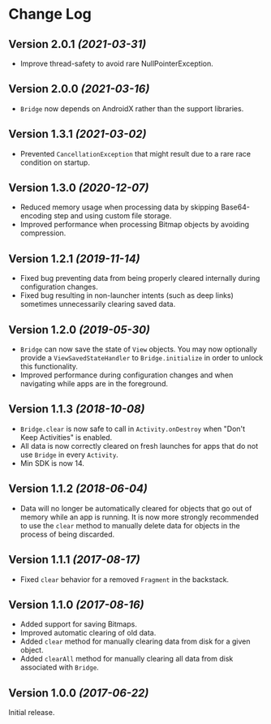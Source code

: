 Change Log
==========

Version 2.0.1 *(2021-03-31)*
----------------------------

 * Improve thread-safety to avoid rare NullPointerException.

Version 2.0.0 *(2021-03-16)*
----------------------------

 * `Bridge` now depends on AndroidX rather than the support libraries.

Version 1.3.1 *(2021-03-02)*
----------------------------

 * Prevented `CancellationException` that might result due to a rare race condition on startup.

Version 1.3.0 *(2020-12-07)*
----------------------------

 * Reduced memory usage when processing data by skipping Base64-encoding step and using custom file storage.
 * Improved performance when processing Bitmap objects by avoiding compression.

Version 1.2.1 *(2019-11-14)*
----------------------------

 * Fixed bug preventing data from being properly cleared internally during configuration changes.
 * Fixed bug resulting in non-launcher intents (such as deep links) sometimes unnecessarily clearing saved data.

Version 1.2.0 *(2019-05-30)*
----------------------------

 * `Bridge` can now save the state of `View` objects. You may now optionally provide a `ViewSavedStateHandler` to `Bridge.initialize` in order to unlock this functionality.
 * Improved performance during configuration changes and when navigating while apps are in the foreground.

Version 1.1.3 *(2018-10-08)*
----------------------------

 * `Bridge.clear` is now safe to call in `Activity.onDestroy` when "Don't Keep Activities" is enabled.
 * All data is now correctly cleared on fresh launches for apps that do not use `Bridge` in every `Activity`.
 * Min SDK is now 14.

Version 1.1.2 *(2018-06-04)*
----------------------------

 * Data will no longer be automatically cleared for objects that go out of memory while an app is running. It is now more strongly recommended to use the `clear` method to manually delete data for objects in the process of being discarded.

Version 1.1.1 *(2017-08-17)*
----------------------------

 * Fixed `clear` behavior for a removed `Fragment` in the backstack.

Version 1.1.0 *(2017-08-16)*
----------------------------

 * Added support for saving Bitmaps.
 * Improved automatic clearing of old data.
 * Added `clear` method for manually clearing data from disk for a given object.
 * Added `clearAll` method for manually clearing all data from disk associated with `Bridge`.

Version 1.0.0 *(2017-06-22)*
----------------------------

Initial release.
